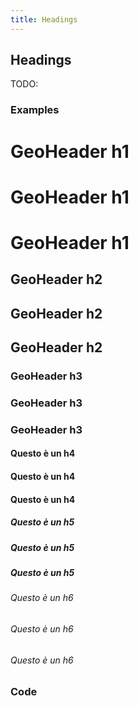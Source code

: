 ```yaml
---
title: Headings
---
```

## Headings
TODO: 

### Examples
<h1 class="uno"><span>Geo</span>Header h1</h1>
<h1 class="duedue backopac"><span>Geo</span>Header h1</h1>
<h1 class="tre"><span>Geo</span>Header h1</h1>

<h2 class="uno"><span>Geo</span>Header h2</h2>
<h2 class="due"><span>Geo</span>Header h2</h2>
<h2 class="tre"><span>Geo</span>Header h2</h2>

<h3 class="quattro"><span>Geo</span>Header h3</h3>
<h3 class="cinque"><span>Geo</span>Header h3</h3>
<h3 class="sei"><span>Geo</span>Header h3</h3>

<h4 class="sette">Questo è un h4</h4>
<h4 class="">Questo è un h4</h4>
<h4>Questo è un h4</h4>

<h5 class="">Questo è un h5</h5>
<h5 class="">Questo è un h5</h5>
<h5 class="headline2">Questo è un h5</h5>

<h6 class="">Questo è un h6</h6>
<h6 class="">Questo è un h6</h6>
<h6>Questo è un h6</h6>

### Code
```html

```
